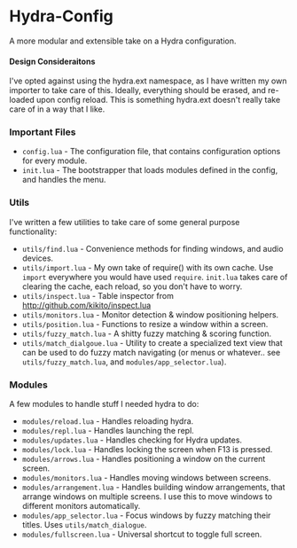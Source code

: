 Hydra-Config
============

A more modular and extensible take on a Hydra configuration. 

#### Design Consideraitons
 
I've opted against using the hydra.ext namespace, as I have written my own importer to take care of this. Ideally, everything should be erased, and re-loaded upon config reload. This is something hydra.ext doesn't really take care of in a way that I like.


### Important Files

 * `config.lua` - The configuration file, that contains configuration options for every module.
 * `init.lua` - The bootstrapper that loads modules defined in the config, and handles the menu. 
 
### Utils
I've written a few utilities to take care of some general purpose functionality: 

 * `utils/find.lua` - Convenience methods for finding windows, and audio devices. 
 * `utils/import.lua` - My own take of require() with its own cache. Use `import` everywhere you would have used `require`. `init.lua` takes care of clearing the cache, each reload, so you don't have to worry.
 * `utils/inspect.lua` - Table inspector from http://github.com/kikito/inspect.lua
 * `utils/monitors.lua` - Monitor detection & window positioning helpers.
 * `utils/position.lua` - Functions to resize a window within a screen.
 * `utils/fuzzy_match.lua` - A shitty fuzzy matching & scoring function.
 * `utils/match_dialgoue.lua` - Utility to create a specialized text view that can be used to do fuzzy match navigating (or menus or whatever.. see `utils/fuzzy_match.lua`, and `modules/app_selector.lua`).
 
### Modules 
A few modules to handle stuff I needed hydra to do:

* `modules/reload.lua` - Handles reloading hydra.
* `modules/repl.lua` - Handles launching the repl.
* `modules/updates.lua` - Handles checking for Hydra updates.
* `modules/lock.lua` - Handles locking the screen when F13 is pressed.
* `modules/arrows.lua` - Handles positioning a window on the current screen.
* `modules/monitors.lua` - Handles moving windows between screens. 
* `modules/arrangement.lua` - Handles building window arrangements, that arrange windows on multiple screens. I use this to move windows to different monitors automatically.
* `modules/app_selector.lua` - Focus windows by fuzzy matching their titles. Uses `utils/match_dialogue`.
* `modules/fullscreen.lua` - Universal shortcut to toggle full screen.